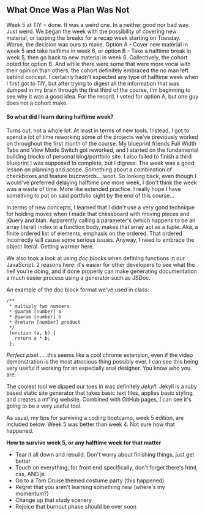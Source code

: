 ## What Once Was a Plan Was Not

Week 5 at TIY = done. It was a weird one. In a neither good nor bad way. Just weird. We began the week with the possibility of covering new material, or tapping the breaks for a recap week starting on Tuesday. Worse, the decision was ours to make. Option A - Cover new material in week 5 and take halftime in week 6, or option B - Take a halftime break in week 5, then go back to new material in week 6. Collectively, the cohort opted for option B. And while there were some that were more vocal with their opinion than others, the cohort definitely embraced the no man left behind concept. I certainly hadn't expected any type of halftime week when I first got to TIY, but after trying to digest all the information that was dumped in my brain through the first third of the course, I'm beginning to see why it was a good idea. For the record, I voted for option A, but one guy does not a cohort make.

#### So what did I learn during halftime week?

Turns out, not a whole lot. At least in terms of new tools. Instead, I got to spend a lot of time reworking some of the projects we've previously worked on throughout the first month of the course. My blueprint friends Full Width Tabs and View Mode Switch got reworked, and I started on the fundamental building blocks of personal blog/portfolio site. I also failed to finish a third blueprint I was supposed to complete, but I digress. The week was a good lesson on planning and scope. Something about a combination of checkboxes and feature buzzwords....woot. So looking back, even though I would've preferred delaying halftime one more week, I don't think the week was a waste of time. More like extended practice. I really hope I have something to put on said portfolio sight by the end of this course...

In terms of new concepts, I learned that I didn't use a very good technique for holding moves when I made that chessboard with moving pieces and jQuery and blah. Apparently calling a parameter's (which happens to be an array literal) index in a function body, makes that array act as a _tuple_. Aka, a finite ordered list of elements, emphasis on the ordered. That ordered incorrectly will cause some serious issues. Anyway, I need to embrace the object literal. Getting warmer here.

We also took a look at using _doc blocks_ when defining functions in our JavaScript. 2 reasons here: it's easier for other developers to see what the hell you're doing, and if done properly can make generating documentation a much easier process using a generator such as JSDoc.

An example of the doc block format we've used in class:

```
/**
 * multiply two numbers
 * @param [number] a
 * @param [number] b
 * @return [number] product
 */
 function (a, b) {
   return a * b;
 };
```

_Perfect pixel_......this seems like a cool chrome extension, even if the video demonstration is the most atrocious thing possibly ever. I can see this being very useful if working for an especially anal designer. You know who you are.

The coolest tool we dipped our toes in was definitely _Jekyll_. Jekyll is a ruby based static site generator that takes basic text files, applies basic styling, and creates a mf'ing website. Combined with GitHub pages, I can see it's going to be a very useful tool.

As usual, my tips for surviving a coding bootcamp, week 5 edition, are included below. Week 5 was better than week 4. Not sure how that happened.

**How to survive week 5, or any halftime week for that matter**
* Tear it all down and rebuild. Don't worry about finishing things, just get better
* Touch on everything, for front end specifically, don't forget there's html, css, AND js
* Go to a Tom Cruise themed costume party (this happened)
* Regret that you aren't learning something new (where's my momentum?)
* Change up that study scenery
* Rejoice that burnout phase should be over soon

